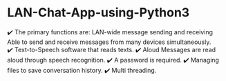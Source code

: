 # LAN-Chat-App-using-Python3

✔️ The primary functions are: LAN-wide message sending and receiving Able to send and receive messages from many devices simultaneously.  
✔️ Text-to-Speech software that reads texts.
✔️ Aloud Messages are read aloud through speech recognition. 
✔️ A password is required. 
✔️ Managing files to save conversation history. 
✔️ Multi threading.
